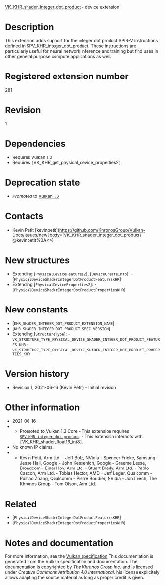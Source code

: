 [VK_KHR_shader_integer_dot_product](https://www.khronos.org/registry/vulkan/specs/1.3-extensions/man/html/VK_KHR_shader_integer_dot_product.html) - device extension

# Description
This extension adds support for the integer dot product SPIR-V instructions
defined in SPV_KHR_integer_dot_product.
These instructions are particularly useful for neural network inference and
training but find uses in other general purpose compute applications as
well.

# Registered extension number
281

# Revision
1

# Dependencies
- Requires Vulkan 1.0
- Requires `[`VK_KHR_get_physical_device_properties2`]`

# Deprecation state
- *Promoted* to [Vulkan 1.3](https://www.khronos.org/registry/vulkan/specs/1.3-extensions/html/vkspec.html#versions-1.3-promotions)

# Contacts
- Kevin Petit [kevinpetit](https://github.com/KhronosGroup/Vulkan-Docs/issues/new?body=[VK_KHR_shader_integer_dot_product] @kevinpetit%0A<<Here describe the issue or question you have about the VK_KHR_shader_integer_dot_product extension>>)

# New structures
- Extending [`PhysicalDeviceFeatures2`], [`DeviceCreateInfo`]:  - [`PhysicalDeviceShaderIntegerDotProductFeaturesKHR`] 
- Extending [`PhysicalDeviceProperties2`]:  - [`PhysicalDeviceShaderIntegerDotProductPropertiesKHR`]

# New constants
- [`KHR_SHADER_INTEGER_DOT_PRODUCT_EXTENSION_NAME`]
- [`KHR_SHADER_INTEGER_DOT_PRODUCT_SPEC_VERSION`]
- Extending [`StructureType`]:  - `VK_STRUCTURE_TYPE_PHYSICAL_DEVICE_SHADER_INTEGER_DOT_PRODUCT_FEATURES_KHR`  - `VK_STRUCTURE_TYPE_PHYSICAL_DEVICE_SHADER_INTEGER_DOT_PRODUCT_PROPERTIES_KHR`

# Version history
- Revision 1, 2021-06-16 (Kévin Petit)  - Initial revision

# Other information
* 2021-06-16
*   - Promoted to Vulkan 1.3 Core  - This extension requires [`SPV_KHR_integer_dot_product`](https://htmlpreview.github.io/?https://github.com/KhronosGroup/SPIRV-Registry/blob/master/extensions/KHR/SPV_KHR_integer_dot_product.html).  - This extension interacts with `[`VK_KHR_shader_float16_int8`]`. 
* No known IP claims.
*   - Kévin Petit, Arm Ltd.  - Jeff Bolz, NVidia  - Spencer Fricke, Samsung  - Jesse Hall, Google  - John Kessenich, Google  - Graeme Leese, Broadcom  - Einar Hov, Arm Ltd.  - Stuart Brady, Arm Ltd.  - Pablo Cascon, Arm Ltd.  - Tobias Hector, AMD  - Jeff Leger, Qualcomm  - Ruihao Zhang, Qualcomm  - Pierre Boudier, NVidia  - Jon Leech, The Khronos Group  - Tom Olson, Arm Ltd.

# Related
- [`PhysicalDeviceShaderIntegerDotProductFeaturesKHR`]
- [`PhysicalDeviceShaderIntegerDotProductPropertiesKHR`]

# Notes and documentation
For more information, see the [Vulkan specification](https://www.khronos.org/registry/vulkan/specs/1.3-extensions/html/vkspec.html)
This documentation is generated from the Vulkan specification and documentation.
The documentation is copyrighted by *The Khronos Group Inc.* and is licensed under *Creative Commons Attribution 4.0 International*.
his license explicitely allows adapting the source material as long as proper credit is given.
        
